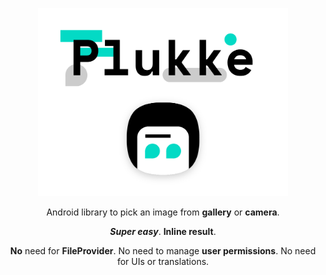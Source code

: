 <p align="center"><img src="/plukke.png" width="400" alt="Plukke"></p>
<p align="center">Android library to pick an image from <b>gallery</b> or <b>camera</b>.</p>
<p align="center"><b><i>Super easy</b></i>. <b>Inline result</b>.</p>
<p align="center"><b>No</b> need for <b>FileProvider</b>. No need to manage <b>user permissions</b>. No need for UIs or translations.</p>

